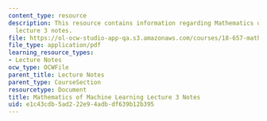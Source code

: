 ```yaml
---
content_type: resource
description: This resource contains information regarding Mathematics of machine learning
  lecture 3 notes.
file: https://ol-ocw-studio-app-qa.s3.amazonaws.com/courses/18-657-mathematics-of-machine-learning-fall-2015/e1c43cdb5ad222e94adbdf639b12b395_MIT18_657F15_L3.pdf
file_type: application/pdf
learning_resource_types:
- Lecture Notes
ocw_type: OCWFile
parent_title: Lecture Notes
parent_type: CourseSection
resourcetype: Document
title: Mathematics of Machine Learning Lecture 3 Notes
uid: e1c43cdb-5ad2-22e9-4adb-df639b12b395
---
```

